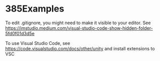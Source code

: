 # 385Examples

To edit .gitignore, you might need to make it visible to your editor. See https://imstudio.medium.com/visual-studio-code-show-hidden-folder-5fd0f01d3d5e 

To use Visual Studio Code, see https://code.visualstudio.com/docs/other/unity and install extensions to VSC


